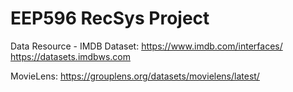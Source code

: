 # EEP596 RecSys Project
 
Data Resource - IMDB Dataset:
https://www.imdb.com/interfaces/
https://datasets.imdbws.com

MovieLens:
https://grouplens.org/datasets/movielens/latest/
